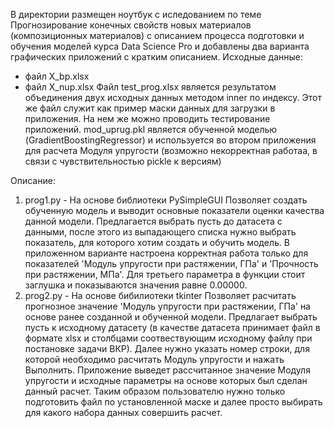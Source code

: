 В директории размещен ноутбук с иследованием по теме Прогнозирование конечных свойств новых материалов (композиционных материалов) с описанием процесса подготовки и обучения моделей курса Data Science Pro и добавлены два варианта графических приложений с кратким описанием. 
Исходные данные:
- файл X_bp.xlsx
- файл X_nup.xlsx
Файл test_prog.xlsx является результатом объединения двух исходных данных методом inner по индексу. Этот же файл служит как пример маски данных для загрузки в приложения. На нем же можно проводить тестирование приложений.
mod_uprug.pkl является обученной моделью (GradientBoostingRegressor) и используется во втором приложения для расчета Модуля упругости (возможно некорректная работаа, в связи с чувствительностью pickle к версиям)

Описание:
1. prog1.py - На основе библиотеки PySimpleGUI
Позволяет создать обученную модель и выводит основные показатели оценки качества данной модели. Предлагается выбрать пусть до датасета с данными, после этого из выпадающего списка нужно выбрать показатель, для которого хотим создать и обучить модель.
В приложенном варианте настроена корректная работа только для показателей 'Модуль упругости при растяжении, ГПа' и 'Прочность при растяжении, МПа'. Для третьего параметра в функции стоит заглушка и показываются значения равне 0.00000.
2. prog2.py - На основе бибилиотеки tkinter
Позволяет расчитать прогнозное значение 'Модуль упругости при растяжении, ГПа' на основе ранее созданной и обученной модели. Предлагает выбрать пусть к исходному датасету (в качестве датасета принимает файл в формате xlsx и столбцами соотвествующим исходному
файлу при постановке задачи ВКР). Далее нужно указать номер строки, для которой необходимо расчитать Модуль упругости и нажать Выполнить. Приложение выведет рассчитанное значение Модуля упругости и исходные параметры на основе которых был сделан данный расчет.
Таким образом пользователю нужно только подготовить файл по установленной маске и далее просто выбирать для какого набора данных совершить расчет. 

